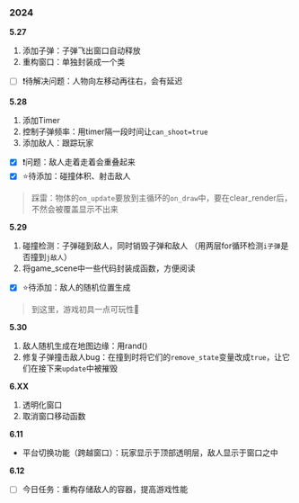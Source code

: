 ### 2024

**5.27** 

1. 添加子弹：子弹飞出窗口自动释放
2. 重构窗口：单独封装成一个类

- [ ] ❗待解决问题：人物向左移动再往右，会有延迟

**5.28**

1. 添加Timer
2. 控制子弹频率：用timer隔一段时间让`can_shoot=true`
3. 添加敌人：跟踪玩家

- [x] ❗问题：敌人走着走着会重叠起来
- [x] ⭐待添加：碰撞体积、射击敌人

>  踩雷：物体的`on_update`要放到主循环的`on_draw`中，要在clear_render后，不然会被覆盖显示不出来

**5.29**

1. 碰撞检测：子弹碰到敌人，同时销毁子弹和敌人 （用两层for循环检测`i子弹`是否撞到`j敌人`）
2. 将game_scene中一些代码封装成函数，方便阅读

- [x] ⭐待添加：敌人的随机位置生成

>  到这里，游戏初具一点可玩性🥳

**5.30**

1. 敌人随机生成在地图边缘：用rand()
2. 修复子弹撞击敌人bug：在撞到时将它们的`remove_state`变量改成`true`，让它们在接下来`update`中被摧毁

**6.XX**

1. 透明化窗口
2. 取消窗口移动函数

**6.11**

- 平台切换功能（跨越窗口）：玩家显示于顶部透明层，敌人显示于窗口之中

**6.12**

- [ ] 今日任务：重构存储敌人的容器，提高游戏性能
